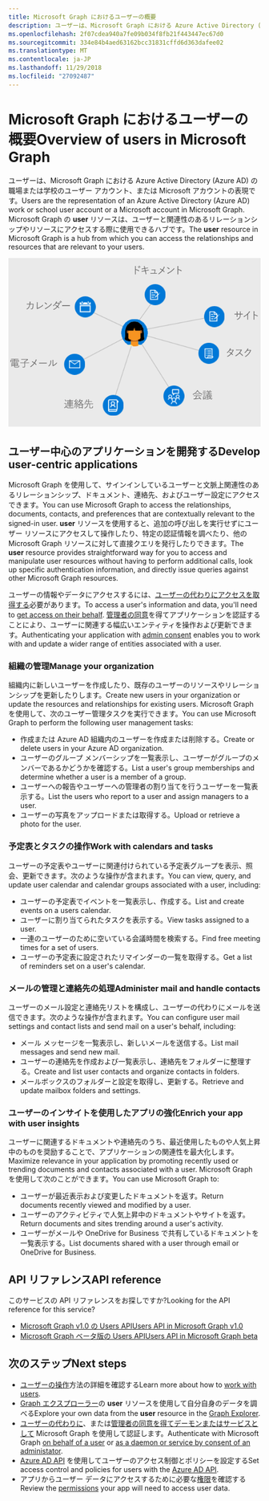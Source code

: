 ```yaml
---
title: Microsoft Graph におけるユーザーの概要
description: ユーザーは、Microsoft Graph における Azure Active Directory (Azure AD) の職場または学校のユーザー アカウント、または Microsoft アカウントの表現です。 Microsoft Graph の **user** リソースは、ユーザーと関連性のあるリレーションシップやリソースにアクセスする際に使用できるハブです。
ms.openlocfilehash: 2f07cdea940a7fe09b034f8fb21f443447ec67d0
ms.sourcegitcommit: 334e84b4aed63162bcc31831cffd6d363dafee02
ms.translationtype: MT
ms.contentlocale: ja-JP
ms.lasthandoff: 11/29/2018
ms.locfileid: "27092487"
---
```

# <a name="overview-of-users-in-microsoft-graph"></a><span data-ttu-id="eebc2-104">Microsoft Graph におけるユーザーの概要</span><span class="sxs-lookup"><span data-stu-id="eebc2-104">Overview of users in Microsoft Graph</span></span>

<span data-ttu-id="eebc2-105">ユーザーは、Microsoft Graph における Azure Active Directory (Azure AD) の職場または学校のユーザー アカウント、または Microsoft アカウントの表現です。</span><span class="sxs-lookup"><span data-stu-id="eebc2-105">Users are the representation of an Azure Active Directory (Azure AD) work or school user account or a Microsoft account in Microsoft Graph.</span></span> <span data-ttu-id="eebc2-106">Microsoft Graph の **user** リソースは、ユーザーと関連性のあるリレーションシップやリソースにアクセスする際に使用できるハブです。</span><span class="sxs-lookup"><span data-stu-id="eebc2-106">The **user** resource in Microsoft Graph is a hub from which you can access the relationships and resources that are relevant to your users.</span></span>

![予定表、メール、連絡先、会議、タスク、サイト、およびドキュメントに接続されているユーザーを示す図](images/users.png)

## <a name="develop-user-centric-applications"></a><span data-ttu-id="eebc2-108">ユーザー中心のアプリケーションを開発する</span><span class="sxs-lookup"><span data-stu-id="eebc2-108">Develop user-centric applications</span></span>

<span data-ttu-id="eebc2-109">Microsoft Graph を使用して、サインインしているユーザーと文脈上関連性のあるリレーションシップ、ドキュメント、連絡先、およびユーザー設定にアクセスできます。</span><span class="sxs-lookup"><span data-stu-id="eebc2-109">You can use Microsoft Graph to access the relationships, documents, contacts, and preferences that are contextually relevant to the signed-in user.</span></span> <span data-ttu-id="eebc2-110">**user** リソースを使用すると、追加の呼び出しを実行せずにユーザー リソースにアクセスして操作したり、特定の認証情報を調べたり、他の Microsoft Graph リソースに対して直接クエリを発行したりできます。</span><span class="sxs-lookup"><span data-stu-id="eebc2-110">The **user** resource provides straightforward way for you to access and manipulate user resources without having to perform additional calls, look up specific authentication information, and directly issue queries against other Microsoft Graph resources.</span></span>

<span data-ttu-id="eebc2-111">ユーザーの情報やデータにアクセスするには、[ユーザーの代わりにアクセスを取得する](auth-v2-user.md)必要があります。</span><span class="sxs-lookup"><span data-stu-id="eebc2-111">To access a user's information and data, you'll need to [get access on their behalf](auth-v2-user.md).</span></span> <span data-ttu-id="eebc2-112">[管理者の同意](permissions-reference.md)を得てアプリケーションを認証することにより、ユーザーに関連する幅広いエンティティを操作および更新できます。</span><span class="sxs-lookup"><span data-stu-id="eebc2-112">Authenticating your application with [admin consent](permissions-reference.md) enables you to work with and update a wider range of entities associated with a user.</span></span>

### <a name="manage-your-organization"></a><span data-ttu-id="eebc2-113">組織の管理</span><span class="sxs-lookup"><span data-stu-id="eebc2-113">Manage your organization</span></span>

<span data-ttu-id="eebc2-114">組織内に新しいユーザーを作成したり、既存のユーザーのリソースやリレーションシップを更新したりします。</span><span class="sxs-lookup"><span data-stu-id="eebc2-114">Create new users in your organization or update the resources and relationships for existing users.</span></span> <span data-ttu-id="eebc2-115">Microsoft Graph を使用して、次のユーザー管理タスクを実行できます。</span><span class="sxs-lookup"><span data-stu-id="eebc2-115">You can use Microsoft Graph to perform the following user management tasks:</span></span> 

- <span data-ttu-id="eebc2-116">作成または Azure AD 組織内のユーザーを作成または削除する。</span><span class="sxs-lookup"><span data-stu-id="eebc2-116">Create or delete users in your Azure AD organization.</span></span>
- <span data-ttu-id="eebc2-117">ユーザーのグループ メンバーシップを一覧表示し、ユーザーがグループのメンバーであるかどうかを確認する。</span><span class="sxs-lookup"><span data-stu-id="eebc2-117">List a user's group memberships and determine whether a user is a member of a group.</span></span>
- <span data-ttu-id="eebc2-118">ユーザーへの報告やユーザーへの管理者の割り当てを行うユーザーを一覧表示する。</span><span class="sxs-lookup"><span data-stu-id="eebc2-118">List the users who report to a user and assign managers to a user.</span></span>
- <span data-ttu-id="eebc2-119">ユーザーの写真をアップロードまたは取得する。</span><span class="sxs-lookup"><span data-stu-id="eebc2-119">Upload or retrieve a photo for the user.</span></span>

### <a name="work-with-calendars-and-tasks"></a><span data-ttu-id="eebc2-120">予定表とタスクの操作</span><span class="sxs-lookup"><span data-stu-id="eebc2-120">Work with calendars and tasks</span></span>

<span data-ttu-id="eebc2-121">ユーザーの予定表やユーザーに関連付けられている予定表グループを表示、照会、更新できます。次のような操作が含まれます。</span><span class="sxs-lookup"><span data-stu-id="eebc2-121">You can view, query, and update user calendar and calendar groups associated with a user, including:</span></span>

- <span data-ttu-id="eebc2-122">ユーザーの予定表でイベントを一覧表示し、作成する。</span><span class="sxs-lookup"><span data-stu-id="eebc2-122">List and create events on a users calendar.</span></span>
- <span data-ttu-id="eebc2-123">ユーザーに割り当てられたタスクを表示する。</span><span class="sxs-lookup"><span data-stu-id="eebc2-123">View tasks assigned to a user.</span></span>
- <span data-ttu-id="eebc2-124">一連のユーザーのために空いている会議時間を検索する。</span><span class="sxs-lookup"><span data-stu-id="eebc2-124">Find free meeting times for a set of users.</span></span>
- <span data-ttu-id="eebc2-125">ユーザーの予定表に設定されたリマインダーの一覧を取得する。</span><span class="sxs-lookup"><span data-stu-id="eebc2-125">Get a list of reminders set on a user's calendar.</span></span>

### <a name="administer-mail-and-handle-contacts"></a><span data-ttu-id="eebc2-126">メールの管理と連絡先の処理</span><span class="sxs-lookup"><span data-stu-id="eebc2-126">Administer mail and handle contacts</span></span>

<span data-ttu-id="eebc2-127">ユーザーのメール設定と連絡先リストを構成し、ユーザーの代わりにメールを送信できます。次のような操作が含まれます。</span><span class="sxs-lookup"><span data-stu-id="eebc2-127">You can configure user mail settings and contact lists and send mail on a user's behalf, including:</span></span>

- <span data-ttu-id="eebc2-128">メール メッセージを一覧表示し、新しいメールを送信する。</span><span class="sxs-lookup"><span data-stu-id="eebc2-128">List mail messages and send new mail.</span></span>
- <span data-ttu-id="eebc2-129">ユーザーの連絡先を作成および一覧表示し、連絡先をフォルダーに整理する。</span><span class="sxs-lookup"><span data-stu-id="eebc2-129">Create and list user contacts and organize contacts in folders.</span></span>
- <span data-ttu-id="eebc2-130">メールボックスのフォルダーと設定を取得し、更新する。</span><span class="sxs-lookup"><span data-stu-id="eebc2-130">Retrieve and update mailbox folders and settings.</span></span>

### <a name="enrich-your-app-with-user-insights"></a><span data-ttu-id="eebc2-131">ユーザーのインサイトを使用したアプリの強化</span><span class="sxs-lookup"><span data-stu-id="eebc2-131">Enrich your app with user insights</span></span>

<span data-ttu-id="eebc2-132">ユーザーに関連するドキュメントや連絡先のうち、最近使用したものや人気上昇中のものを奨励することで、アプリケーションの関連性を最大化します。</span><span class="sxs-lookup"><span data-stu-id="eebc2-132">Maximize relevance in your application by promoting recently used or trending documents and contacts associated with a user.</span></span> <span data-ttu-id="eebc2-133">Microsoft Graph を使用して次のことができます。</span><span class="sxs-lookup"><span data-stu-id="eebc2-133">You can use Microsoft Graph to:</span></span>

- <span data-ttu-id="eebc2-134">ユーザーが最近表示および変更したドキュメントを返す。</span><span class="sxs-lookup"><span data-stu-id="eebc2-134">Return documents recently viewed and modified by a user.</span></span>
- <span data-ttu-id="eebc2-135">ユーザーのアクティビティで人気上昇中のドキュメントやサイトを返す。</span><span class="sxs-lookup"><span data-stu-id="eebc2-135">Return documents and sites trending around a user's activity.</span></span>
- <span data-ttu-id="eebc2-136">ユーザーがメールや OneDrive for Business で共有しているドキュメントを一覧表示する。</span><span class="sxs-lookup"><span data-stu-id="eebc2-136">List documents shared with a user through email or OneDrive for Business.</span></span>

## <a name="api-reference"></a><span data-ttu-id="eebc2-137">API リファレンス</span><span class="sxs-lookup"><span data-stu-id="eebc2-137">API reference</span></span>
<span data-ttu-id="eebc2-138">このサービスの API リファレンスをお探しですか?</span><span class="sxs-lookup"><span data-stu-id="eebc2-138">Looking for the API reference for this service?</span></span>

- [<span data-ttu-id="eebc2-139">Microsoft Graph v1.0 の Users API</span><span class="sxs-lookup"><span data-stu-id="eebc2-139">Users API in Microsoft Graph v1.0</span></span>](/graph/api/resources/users?view=graph-rest-1.0)
- [<span data-ttu-id="eebc2-140">Microsoft Graph ベータ版の Users API</span><span class="sxs-lookup"><span data-stu-id="eebc2-140">Users API in Microsoft Graph beta</span></span>](/graph/api/resources/users?view=graph-rest-beta)

## <a name="next-steps"></a><span data-ttu-id="eebc2-141">次のステップ</span><span class="sxs-lookup"><span data-stu-id="eebc2-141">Next steps</span></span>

- <span data-ttu-id="eebc2-142">[ユーザーの操作](/graph/api/resources/users?view=graph-rest-1.0)方法の詳細を確認する</span><span class="sxs-lookup"><span data-stu-id="eebc2-142">Learn more about how to [work with users](/graph/api/resources/users?view=graph-rest-1.0).</span></span>
- <span data-ttu-id="eebc2-143">[Graph エクスプローラー](https://developer.microsoft.com/graph/graph-explorer)の **user** リソースを使用して自分自身のデータを調べる</span><span class="sxs-lookup"><span data-stu-id="eebc2-143">Explore your own data from the **user** resource in the [Graph Explorer](https://developer.microsoft.com/graph/graph-explorer).</span></span>
- <span data-ttu-id="eebc2-144">[ユーザーの代わりに](auth-v2-user.md)、または[管理者の同意を得てデーモンまたはサービスとして](auth-v2-service.md) Microsoft Graph を使用して認証します。</span><span class="sxs-lookup"><span data-stu-id="eebc2-144">Authenticate with Microsoft Graph [on behalf of a user](auth-v2-user.md) or [as a daemon or service by consent of an administator](auth-v2-service.md).</span></span>
- <span data-ttu-id="eebc2-145">[Azure AD API](/graph/api/resources/azure-ad-overview?view=graph-rest-1.0) を使用してユーザーのアクセス制御とポリシーを設定する</span><span class="sxs-lookup"><span data-stu-id="eebc2-145">Set access control and policies for users with the [Azure AD API](/graph/api/resources/azure-ad-overview?view=graph-rest-1.0).</span></span>
- <span data-ttu-id="eebc2-146">アプリからユーザー データにアクセスするために必要な[権限](permissions-reference.md)を確認する</span><span class="sxs-lookup"><span data-stu-id="eebc2-146">Review the [permissions](permissions-reference.md) your app will need to access user data.</span></span> 
<!-- This isn't really a next step; let's remove to keep the list of links concise.>
- Stay up to date with Microsoft Graph [changelog](changelog.md).
-->
